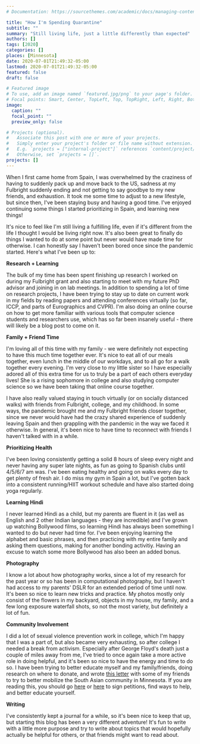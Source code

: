 ```yaml
---
# Documentation: https://sourcethemes.com/academic/docs/managing-content/

title: "How I'm Spending Quarantine"
subtitle: ""
summary: "Still living life, just a little differently than expected"
authors: []
tags: [2020]
categories: []
places: [Minnesota]
date: 2020-07-01T21:49:32-05:00
lastmod: 2020-07-01T21:49:32-05:00
featured: false
draft: false

# Featured image
# To use, add an image named `featured.jpg/png` to your page's folder.
# Focal points: Smart, Center, TopLeft, Top, TopRight, Left, Right, BottomLeft, Bottom, BottomRight.
image:
  caption: ""
  focal_point: ""
  preview_only: false

# Projects (optional).
#   Associate this post with one or more of your projects.
#   Simply enter your project's folder or file name without extension.
#   E.g. `projects = ["internal-project"]` references `content/project/deep-learning/index.md`.
#   Otherwise, set `projects = []`.
projects: []
---
```


When I first came home from Spain, I was overwhelmed by the craziness of having to suddenly pack up and move back to the US, sadness at my Fulbright suddenly ending and not getting to say goodbye to my new friends, and exhaustion. It took me some time to adjust to a new lifestyle, but since then, I've been staying busy and having a good time. I've enjoyed continuing some things I started prioritizing in Spain, and learning new things! 

It's nice to feel like I'm still living a fulfilling life, even if it's different from the life I thought I would be living right now. It's also been great to finally do things I wanted to do at some point but never would have made time for otherwise. I can honestly say I haven't been bored once since the pandemic started. Here's what I've been up to:

**Research + Learning**

The bulk of my time has been spent finishing up research I worked on during my Fulbright grant and also starting to meet with my future PhD advisor and joining in on lab meetings. In addition to spending a lot of time on research projects, I have been trying to stay up to date on current work in my fields by reading papers and attending conferences virtually (so far, ICCP, and parts of Eurographics and CVPR). I'm also doing an online course on how to get more familiar with various tools that computer science students and researchers use, which has so far been insanely useful - there will likely be a blog post to come on it.

**Family + Friend Time**

I'm loving all of this time with my family - we were definitely not expecting to have this much time together ever. It's nice to eat all of our meals together, even lunch in the middle of our workdays, and to all go for a walk together every evening. I'm very close to my little sister so I have especially adored all of this extra time for us to truly be a part of each others everyday lives! She is a rising sophomore in college and also studying computer science so we have been taking that online course together.

I have also really valued staying in touch virtually (or on socially distanced walks) with friends from Fulbright, college, and my childhood. In some ways, the pandemic brought me and my Fulbright friends closer together, since we never would have had the crazy shared experience of suddenly leaving Spain and then grappling with the pandemic in the way we faced it otherwise. In general, it's been nice to have time to reconnect with friends I haven't talked with in a while.

**Prioritizing Health**

I've been loving consistently getting a solid 8 hours of sleep every night and never having any super late nights, as fun as going to Spanish clubs until 4/5/6/7 am was. I've been eating healthy and going on walks every day to get plenty of fresh air. I do miss my gym in Spain a lot, but I've gotten back into a consistent running/HIIT workout schedule and have also started doing yoga regularly.

**Learning Hindi**

I never learned Hindi as a child, but my parents are fluent in it (as well as English and 2 other Indian languages - they are incredible) and I've grown up watching Bollywood films, so learning Hindi has always been something I wanted to do but never had time for. I've been enjoying learning the alphabet and basic phrases, and then practicing with my entire family and asking them questions, making for another bonding activitiy. Having an excuse to watch some more Bollywood has also been an added bonus.


**Photography**

I know a lot about how photography works, since a lot of my research for the past year or so has been in computational photography, but I haven't had access to my parents' DSLR for an extended period of time until now. It's been so nice to learn new tricks and practice. My photos mostly only consist of the flowers in my backyard, objects in my house, my family, and a few long exposure waterfall shots, so not the most variety, but definitely a lot of fun.


**Community Involvement**

I did a lot of sexual violence prevention work in college, which I'm happy that I was a part of, but also became very exhausting, so after college I needed a break from activism. Especially after George Floyd's death just a couple of miles away from me, I've tried to once again take a more active role in doing helpful, and it's been so nice to have the energy and time to do so. I have been trying to better educate myself and my family/friends, doing research on where to donate, and wrote [this letter](https://iamn.org/documents/2020/saari/Youth%20Letter%20to%20IAM.pdf) with some of my friends to try to better mobilize the South Asian community in Minnesota. If you are reading this, you should go [here](https://blacklivesmatter.carrd.co/) or [here](https://docs.google.com/document/d/1Gwl9omY8l5dUCkK4Y2llKAsfx5asES9zWn4Tr27QhTU/mobilebasic) to sign petitions, find ways to help, and better educate yourself.

**Writing**

I've consistently kept a journal for a while, so it's been nice to keep that up, but starting this blog has been a very different adventure! It's fun to write with a little more purpose and try to write about topics that would hopefully actually be helpful for others, or that friends might want to read about.